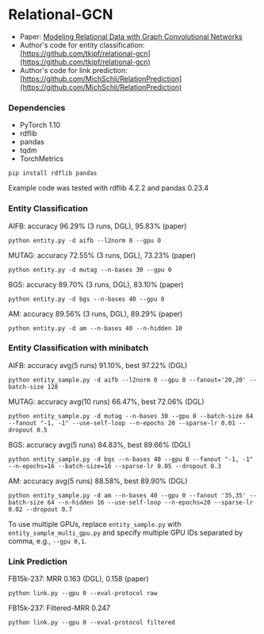 # Relational-GCN

* Paper: [Modeling Relational Data with Graph Convolutional Networks](https://arxiv.org/abs/1703.06103)
* Author's code for entity classification: [https://github.com/tkipf/relational-gcn](https://github.com/tkipf/relational-gcn)
* Author's code for link prediction: [https://github.com/MichSchli/RelationPrediction](https://github.com/MichSchli/RelationPrediction)

### Dependencies
* PyTorch 1.10
* rdflib
* pandas
* tqdm
* TorchMetrics

```
pip install rdflib pandas
```

Example code was tested with rdflib 4.2.2 and pandas 0.23.4

### Entity Classification
AIFB: accuracy 96.29% (3 runs, DGL), 95.83% (paper)
```
python entity.py -d aifb --l2norm 0 --gpu 0
```

MUTAG: accuracy 72.55% (3 runs, DGL), 73.23% (paper)
```
python entity.py -d mutag --n-bases 30 --gpu 0
```

BGS: accuracy 89.70% (3 runs, DGL), 83.10% (paper)
```
python entity.py -d bgs --n-bases 40 --gpu 0
```

AM: accuracy 89.56% (3 runs, DGL), 89.29% (paper)
```
python entity.py -d am --n-bases 40 --n-hidden 10
```

### Entity Classification with minibatch

AIFB: accuracy avg(5 runs) 91.10%, best 97.22% (DGL)
```
python entity_sample.py -d aifb --l2norm 0 --gpu 0 --fanout='20,20' --batch-size 128
```

MUTAG: accuracy avg(10 runs) 66.47%, best 72.06% (DGL)
```
python entity_sample.py -d mutag --n-bases 30 --gpu 0 --batch-size 64 --fanout "-1, -1" --use-self-loop --n-epochs 20 --sparse-lr 0.01 --dropout 0.5
```

BGS: accuracy avg(5 runs) 84.83%, best 89.66% (DGL)
```
python entity_sample.py -d bgs --n-bases 40 --gpu 0 --fanout "-1, -1"  --n-epochs=16 --batch-size=16 --sparse-lr 0.05 --dropout 0.3
```

AM: accuracy avg(5 runs) 88.58%, best 89.90% (DGL)
```
python entity_sample.py -d am --n-bases 40 --gpu 0 --fanout '35,35' --batch-size 64 --n-hidden 16 --use-self-loop --n-epochs=20 --sparse-lr 0.02 --dropout 0.7
```

To use multiple GPUs, replace `entity_sample.py` with `entity_sample_multi_gpu.py` and specify
multiple GPU IDs separated by comma, e.g., `--gpu 0,1`.

### Link Prediction
FB15k-237: MRR 0.163 (DGL), 0.158 (paper)
```
python link.py --gpu 0 --eval-protocol raw
```
FB15k-237: Filtered-MRR 0.247
```
python link.py --gpu 0 --eval-protocol filtered
```
